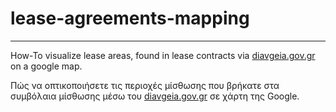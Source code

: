 # lease-agreements-mapping

---

How-To visualize lease areas, found in lease contracts via [diavgeia.gov.gr](https://diavgeia.gov.gr/) on a google map.

Πώς να οπτικοποιήσετε τις περιοχές μίσθωσης που βρήκατε στα συμβόλαια μίσθωσης μέσω του [diavgeia.gov.gr](https://diavgeia.gov.gr/) σε χάρτη της Google.

